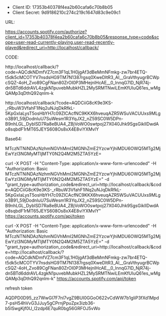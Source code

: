 
- Client ID: 17353b40378f4ea2b60cafa6c70b8b05
- Client Secret: 9d9186210c274c219c1647d83c9e09c1

URL:

https://accounts.spotify.com/authorize?client_id=17353b40378f4ea2b60cafa6c70b8b05&response_type=code&scope=user-read-currently-playing,user-read-recently-played&redirect_uri=http://localhost/callback/

CODE:

http://localhost/callback/?code=AQCdkNDmfVZ7cm3F1qL1H0jgAf3dBeMmNFmkg-zw7br4ETQ-t5dk5cMCOTYV7nsdsHG9TM7N1387rgsq0XweDItR3_AI__GraVthyugrBCWpcSQZ-4oH_Zvo89CgFNan80ZrOI0P3MHejnIHcAE__0_lnnqG7lD_NjR74j-dn5BTd6ddrAVL4zgkN1puvebMubkHZL2MySRMTNwiLEmKfUIuQ61es_wMgQAMp3qDthQ92qnlm-k



http://localhost/callback/?code=AQDCiiG8cK9e3KS-_rRbuW3VfahF1lNq2uNJqDkRfkL-5KpGxIaLysT5osHbYH7c09ZICAcfNC9KKX6hveuqAZR5WSuVACUUxs9MLgo3B91_59jDodnIuU7SuWesm1R3YqJX2_nZ59SC0W5DPn-B9nhLGL_DybISD7Ra8eBUA4_ZBjVoWO0swtpoj27X040Jhk9SgsGikIlDwdAo8sqbdF1rMT65JEYS608Os8xX4E8viYXMvlY


Base64:

MTczNTNiNDAzNzhmNGVhMmI2MGNhZmE2YzcwYjhiMDU6OWQ5MTg2MjEwYzI3NGMyMTljMTY0N2Q4M2M5ZTA5YzE=


curl -X POST -H "Content-Type: application/x-www-form-urlencoded" -H "Authorization: Basic MTczNTNiNDAzNzhmNGVhMmI2MGNhZmE2YzcwYjhiMDU6OWQ5MTg2MjEwYzI3NGMyMTljMTY0N2Q4M2M5ZTA5YzE=" -d "grant_type=authorization_code&redirect_uri=http://localhost/callback/&code=AQDCiiG8cK9e3KS-_rRbuW3VfahF1lNq2uNJqDkRfkL-5KpGxIaLysT5osHbYH7c09ZICAcfNC9KKX6hveuqAZR5WSuVACUUxs9MLgo3B91_59jDodnIuU7SuWesm1R3YqJX2_nZ59SC0W5DPn-B9nhLGL_DybISD7Ra8eBUA4_ZBjVoWO0swtpoj27X040Jhk9SgsGikIlDwdAo8sqbdF1rMT65JEYS608Os8xX4E8viYXMvlY" https://accounts.spotify.com/api/token





curl -X POST -H "Content-Type: application/x-www-form-urlencoded" -H "Authorization: Basic MTczNTNiNDAzNzhmNGVhMmI2MGNhZmE2YzcwYjhiMDU6OWQ5MTg2MjEwYzI3NGMyMTljMTY0N2Q4M2M5ZTA5YzE=" -d "grant_type=authorization_code&redirect_uri=http://localhost/callback/&code=http://localhost/callback/?code=AQCdkNDmfVZ7cm3F1qL1H0jgAf3dBeMmNFmkg-zw7br4ETQ-t5dk5cMCOTYV7nsdsHG9TM7N1387rgsq0XweDItR3_AI__GraVthyugrBCWpcSQZ-4oH_Zvo89CgFNan80ZrOI0P3MHejnIHcAE__0_lnnqG7lD_NjR74j-dn5BTd6ddrAVL4zgkN1puvebMubkHZL2MySRMTNwiLEmKfUIuQ61es_wMgQAMp3qDthQ92qnlm-k" https://accounts.spotify.com/api/token


refresh token

AQDPD0D95_zz7WwGI7F7nl7vgZ9BUI0GGoO622vCdWW7b1gliP3fXd1Mpd7-psH54hVvG3JJuy5gCPrnjPpuZpx3izb36-b5ISwgKjf0U_l2zdp6E7quR0bg56GRFOJ5vWo